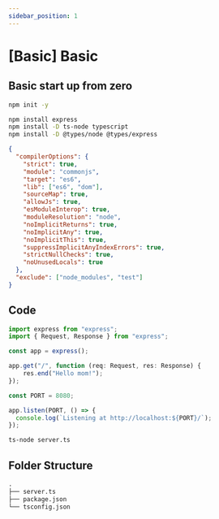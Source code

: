 ```yaml
---
sidebar_position: 1
---
```


# [Basic] Basic 

## Basic start up from zero

```bash title="Terminal"
npm init -y

npm install express
npm install -D ts-node typescript
npm install -D @types/node @types/express
```

```json title="tsconfig.json"
{
  "compilerOptions": {
    "strict": true,
    "module": "commonjs",
    "target": "es6",
    "lib": ["es6", "dom"],
    "sourceMap": true,
    "allowJs": true,
    "esModuleInterop": true,
    "moduleResolution": "node",
    "noImplicitReturns": true,
    "noImplicitAny": true,
    "noImplicitThis": true,
    "suppressImplicitAnyIndexErrors": true,
    "strictNullChecks": true,
    "noUnusedLocals": true
  },
  "exclude": ["node_modules", "test"]
}
```

## Code

```ts title="server.ts"
import express from "express";
import { Request, Response } from "express";

const app = express();

app.get("/", function (req: Request, res: Response) {
    res.end("Hello mom!");
});

const PORT = 8080;

app.listen(PORT, () => {
  console.log(`Listening at http://localhost:${PORT}/`);
});
```

```bash title="Terminal"
ts-node server.ts
```

## Folder Structure
```md
.
├── server.ts
├── package.json
└── tsconfig.json
```